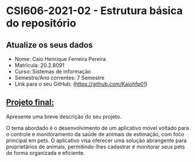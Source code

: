# **CSI606-2021-02 - Estrutura básica do repositório**

## Atualize os seus dados

- Nome: Caio Henrique Ferreira Pereira
- Matrícula: 20.2.8091
- Curso: Sistemas de informação
- Semestre/Ano correntes: 7 Semestre
- Link para o seu GitHub: (https://github.com/Kaiohfp01)

## [Projeto final:](./Projeto/README.md)

Apresente uma breve descrição do seu projeto.

O tema abordado é o desenvolvimento de um aplicativo móvel voltado para o controle e monitoramento da saúde de animais de estimação, com foco principal em pets. O aplicativo visa oferecer uma solução abrangente para proprietários de animais, permitindo-lhes cadastrar e monitorar seus pets de forma organizada e eficiente.
